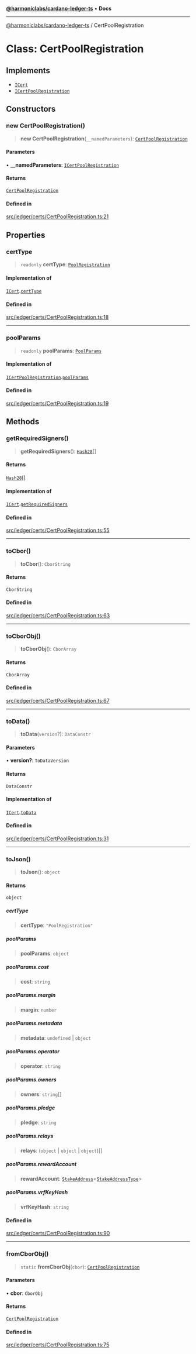 [**@harmoniclabs/cardano-ledger-ts**](../README.md) • **Docs**

***

[@harmoniclabs/cardano-ledger-ts](../globals.md) / CertPoolRegistration

# Class: CertPoolRegistration

## Implements

- [`ICert`](../interfaces/ICert.md)
- [`ICertPoolRegistration`](../interfaces/ICertPoolRegistration.md)

## Constructors

### new CertPoolRegistration()

> **new CertPoolRegistration**(`__namedParameters`): [`CertPoolRegistration`](CertPoolRegistration.md)

#### Parameters

• **\_\_namedParameters**: [`ICertPoolRegistration`](../interfaces/ICertPoolRegistration.md)

#### Returns

[`CertPoolRegistration`](CertPoolRegistration.md)

#### Defined in

[src/ledger/certs/CertPoolRegistration.ts:21](https://github.com/HarmonicLabs/cardano-ledger-ts/blob/94dd590ffe94133126b0d8d49920fc7b002e1975/src/ledger/certs/CertPoolRegistration.ts#L21)

## Properties

### certType

> `readonly` **certType**: [`PoolRegistration`](../enumerations/CertificateType.md#poolregistration)

#### Implementation of

[`ICert`](../interfaces/ICert.md).[`certType`](../interfaces/ICert.md#certtype)

#### Defined in

[src/ledger/certs/CertPoolRegistration.ts:18](https://github.com/HarmonicLabs/cardano-ledger-ts/blob/94dd590ffe94133126b0d8d49920fc7b002e1975/src/ledger/certs/CertPoolRegistration.ts#L18)

***

### poolParams

> `readonly` **poolParams**: [`PoolParams`](PoolParams.md)

#### Implementation of

[`ICertPoolRegistration`](../interfaces/ICertPoolRegistration.md).[`poolParams`](../interfaces/ICertPoolRegistration.md#poolparams)

#### Defined in

[src/ledger/certs/CertPoolRegistration.ts:19](https://github.com/HarmonicLabs/cardano-ledger-ts/blob/94dd590ffe94133126b0d8d49920fc7b002e1975/src/ledger/certs/CertPoolRegistration.ts#L19)

## Methods

### getRequiredSigners()

> **getRequiredSigners**(): [`Hash28`](Hash28.md)[]

#### Returns

[`Hash28`](Hash28.md)[]

#### Implementation of

[`ICert`](../interfaces/ICert.md).[`getRequiredSigners`](../interfaces/ICert.md#getrequiredsigners)

#### Defined in

[src/ledger/certs/CertPoolRegistration.ts:55](https://github.com/HarmonicLabs/cardano-ledger-ts/blob/94dd590ffe94133126b0d8d49920fc7b002e1975/src/ledger/certs/CertPoolRegistration.ts#L55)

***

### toCbor()

> **toCbor**(): `CborString`

#### Returns

`CborString`

#### Defined in

[src/ledger/certs/CertPoolRegistration.ts:63](https://github.com/HarmonicLabs/cardano-ledger-ts/blob/94dd590ffe94133126b0d8d49920fc7b002e1975/src/ledger/certs/CertPoolRegistration.ts#L63)

***

### toCborObj()

> **toCborObj**(): `CborArray`

#### Returns

`CborArray`

#### Defined in

[src/ledger/certs/CertPoolRegistration.ts:67](https://github.com/HarmonicLabs/cardano-ledger-ts/blob/94dd590ffe94133126b0d8d49920fc7b002e1975/src/ledger/certs/CertPoolRegistration.ts#L67)

***

### toData()

> **toData**(`version`?): `DataConstr`

#### Parameters

• **version?**: `ToDataVersion`

#### Returns

`DataConstr`

#### Implementation of

[`ICert`](../interfaces/ICert.md).[`toData`](../interfaces/ICert.md#todata)

#### Defined in

[src/ledger/certs/CertPoolRegistration.ts:31](https://github.com/HarmonicLabs/cardano-ledger-ts/blob/94dd590ffe94133126b0d8d49920fc7b002e1975/src/ledger/certs/CertPoolRegistration.ts#L31)

***

### toJson()

> **toJson**(): `object`

#### Returns

`object`

##### certType

> **certType**: `"PoolRegistration"`

##### poolParams

> **poolParams**: `object`

##### poolParams.cost

> **cost**: `string`

##### poolParams.margin

> **margin**: `number`

##### poolParams.metadata

> **metadata**: `undefined` \| `object`

##### poolParams.operator

> **operator**: `string`

##### poolParams.owners

> **owners**: `string`[]

##### poolParams.pledge

> **pledge**: `string`

##### poolParams.relays

> **relays**: (`object` \| `object` \| `object`)[]

##### poolParams.rewardAccount

> **rewardAccount**: [`StakeAddress`](StakeAddress.md)\<[`StakeAddressType`](../type-aliases/StakeAddressType.md)\>

##### poolParams.vrfKeyHash

> **vrfKeyHash**: `string`

#### Defined in

[src/ledger/certs/CertPoolRegistration.ts:90](https://github.com/HarmonicLabs/cardano-ledger-ts/blob/94dd590ffe94133126b0d8d49920fc7b002e1975/src/ledger/certs/CertPoolRegistration.ts#L90)

***

### fromCborObj()

> `static` **fromCborObj**(`cbor`): [`CertPoolRegistration`](CertPoolRegistration.md)

#### Parameters

• **cbor**: `CborObj`

#### Returns

[`CertPoolRegistration`](CertPoolRegistration.md)

#### Defined in

[src/ledger/certs/CertPoolRegistration.ts:75](https://github.com/HarmonicLabs/cardano-ledger-ts/blob/94dd590ffe94133126b0d8d49920fc7b002e1975/src/ledger/certs/CertPoolRegistration.ts#L75)
